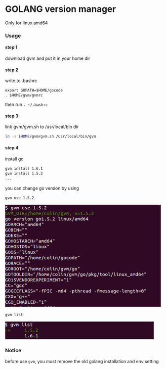 # GOLANG version manager

Only for linux amd64

### Usage

#### step 1

download gvm and put it in your home dir

#### step 2

write to .bashrc

```
export GOPATH=$HOME/gocode
. $HOME/gvm/gvmrc
```

then run `. ~/.bashrc`

#### step 3

link gvm/gvm.sh to /usr/local/bin dir

```sh
ln -s $HOME/gvm/gvm.sh /usr/local/bin/gvm
```

#### step 4

install go

```sh
gvm install 1.6.1
gvm install 1.5.2
...
```

you can change go version by using

```sh
gvm use 1.5.2
```
![command use](./resource/use.png)

```sh
gvm list
```
![command list](./resource/list.png)

### Notice

before use `gvm`, you must remove the old golang installation and env setting

